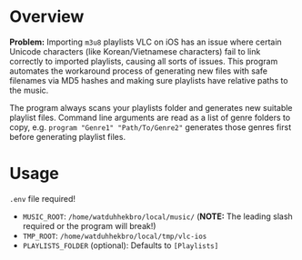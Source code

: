 # Overview

**Problem:** Importing `m3u8` playlists VLC on iOS has an issue where certain Unicode characters (like Korean/Vietnamese characters) fail to link correctly to imported playlists, causing all sorts of issues. This program automates the workaround process of generating new files with safe filenames via MD5 hashes and making sure playlists have relative paths to the music.

The program always scans your playlists folder and generates new suitable playlist files. Command line arguments are read as a list of genre folders to copy, e.g. `program "Genre1" "Path/To/Genre2"` generates those genres first before generating playlist files.

# Usage

`.env` file required!

- `MUSIC_ROOT`: `/home/watduhhekbro/local/music/` (**NOTE:** The leading slash required or the program will break!)
- `TMP_ROOT`: `/home/watduhhekbro/local/tmp/vlc-ios`
- `PLAYLISTS_FOLDER` (optional): Defaults to `[Playlists]`
